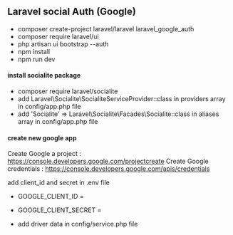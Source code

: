 
## Laravel social Auth (Google)

- composer create-project laravel/laravel laravel_google_auth
- composer require laravel/ui 
- php artisan ui bootstrap --auth
- npm install
- npm run dev 

#### install socialite package
- composer require laravel/socialite
- add Laravel\Socialite\SocialiteServiceProvider::class in providers array in config/app.php file
- add 'Socialite' => Laravel\Socialite\Facades\Socialite::class  in aliases array in config/app.php file

#### create new google app 
Create Google a project : https://console.developers.google.com/projectcreate
Create Google credentials : https://console.developers.google.com/apis/credentials

add client_id and secret in .env file  
- GOOGLE_CLIENT_ID =
- GOOGLE_CLIENT_SECRET =

- add driver data in config/service.php file 
